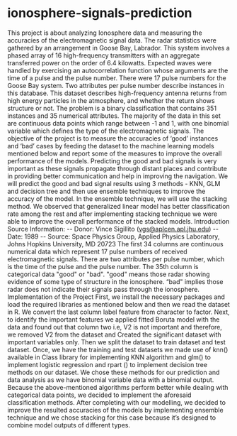 # ionosphere-signals-prediction
This project is about analyzing Ionosphere data and measuring the accuracies of the electromagnetic signal data. The radar statistics were gathered by an arrangement in Goose Bay, Labrador. This system involves a phased array of 16 high-frequency transmitters with an aggregate transferred power on the order of 6.4 kilowatts. Expected waves were handled by exercising an autocorrelation function whose arguments are the time of a pulse and the pulse number. There were 17 pulse numbers for the Goose Bay system. Two attributes per pulse number describe instances in this database. This dataset describes high-frequency antenna returns from high energy particles in the atmosphere, and whether the return shows structure or not. The problem is a binary classification that contains 351 instances and 35 numerical attributes. The majority of the data in this set are continuous data points which range between -1 and 1, with one binomial variable which defines the type of the electromagnetic signals. The objective of the project is to measure the accuracies of ‘good’ instances and ‘bad’ cases by feeding the dataset to the machine learning models mentioned below and report some of the measures to improve the overall performance of the models. Predicting the good and bad signals is very important as these signals propagate through distant places and contribute in providing better communication and help in improving the navigation. We will predict the good and bad signal results using 3 methods - KNN, GLM and decision tree and then use ensemble techniques to improve the accuracy of the model. In the ensemble technique, we will use the stacking method. We observed that generalized linear model has better classification rate among the rest and after implementing stacking technique we were able to improve the overall performance of the stacked models. Introduction Source Information: -- Donor: Vince Sigillito (vgs@aplcen.apl.jhu.edu) -- Date: 1989 -- Source: Space Physics Group, Applied Physics Laboratory, Johns Hopkins University, MD 20723 The first 34 columns are continuous numerical data which represent 17 pulse numbers of received electromagnetic signals. There are two attributes per pulse number, which is the time of the pulse and the pulse number. The 35th column is categorical data "good" or "bad". "good" means those radar showing evidence of some type of structure in the ionosphere. “bad" implies those radar does not indicate their signals pass through the ionosphere. Implementation of the Project First, we install the necessary packages and load the required libraries as mentioned below and then we read the dataset in R. We convert the last column label feature from character to factor. Next, to identify the important features we applied fitted Boruta model with the data and found out that column two i.e, V2 is not important and therefore, we removed V2 from the dataset and Created the significant dataset with important variables only. Then we split the dataset to train dataset and test dataset. Once, we have the training and test datasets we made use of knn() available in Class library for implementing KNN algorithm and glm() to implement logistic regression and rpart () to implement decision tree methods on our dataset. We chose these methods for our prediction and data analysis as we have binomial variable data with a binomial output. Because the above-mentioned algorithms perform better while dealing with categorical data points, we decided to implement the aforesaid classification methods. After completing with our modelling, we decided to improve the resulted accuracies of the models by implementing ensemble technique and we chose stacking for this case because it’s designed to combine model outputs of different types.
